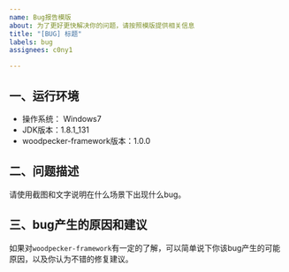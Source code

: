 ```yaml
---
name: Bug报告模版
about: 为了更好更快解决你的问题，请按照模版提供相关信息
title: "[BUG] 标题"
labels: bug
assignees: c0ny1

---
```


## 一、运行环境
* 操作系统： Windows7
* JDK版本：1.8.1_131
* woodpecker-framework版本：1.0.0

## 二、问题描述
请使用截图和文字说明在什么场景下出现什么bug。

## 三、bug产生的原因和建议
如果对`woodpecker-framework`有一定的了解，可以简单说下你该bug产生的可能原因，以及你认为不错的修复建议。
